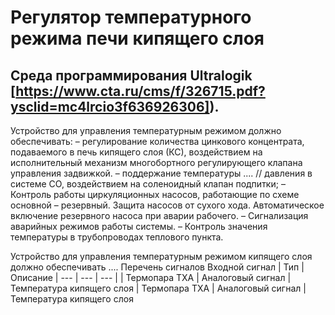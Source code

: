 # Регулятор температурного режима печи кипящего слоя

## Среда программирования Ultralogik [https://www.cta.ru/cms/f/326715.pdf?ysclid=mc4lrcio3f636926306]).

Устройство для управления температурным режимом должно обеспечивать:
– регулирование количества цинкового концентрата, подаваемого в печь кипящего слоя (КС), воздействием на исполнительный
механизм многобортного регулирующего клапана управления задвижкой.
– поддержание температуры ....
// давления в системе СО, воздействием на соленоидный клапан подпитки;
– Контроль работы циркуляционных насосов, работающие по схеме основной – резервный. Защита
насосов от сухого хода. Автоматическое включение резервного насоса при аварии рабочего.
– Сигнализация аварийных режимов работы системы.
– Контроль значения температуры в трубопроводах теплового пункта.

Устройство для управления температурным режимом кипящего слоя должно обеспечивать ....
Перечень сигналов 
Входной сигнал | Тип | Описание
| --- | --- | --- |
| Термопара ТХА | Аналоговый сигнал | Температура кипящего слоя
| Термопара ТХА | Аналоговый сигнал | Температура кипящего слоя
